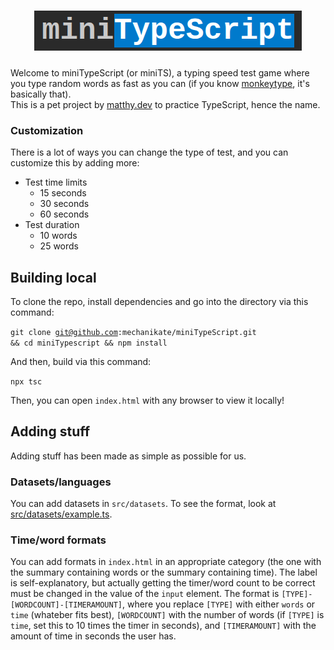 <h1 align="center" style="text-align: center; font-family: 'Courier New';">
    <img src="img/logo-wide.png" alt="miniTypeScript" />
</h1>
Welcome to miniTypeScript (or miniTS), a typing speed test game where you type random words as fast as you can (if you know <a href="https://monkeytype.com">monkeytype</a>, it's basically that).
<br />
    This is a pet project by <a href="https://matthy.dev">matthy.dev</a> to practice TypeScript, hence the name.
<h3>Customization</h3>
There is a lot of ways you can change the type of test, and you can customize this by adding more:
<ul>
    <li>
        Test time limits
        <ul>
            <li>15 seconds</li>
            <li>30 seconds</li>
            <li>60 seconds</li>
        </ul>
    </li>
    <li>
        Test duration
        <ul>
            <li>10 words</li>
            <li>25 words</li>
        </ul>
    </li>
</ul>
<h2>Building local</h2>
To clone the repo, install dependencies and go into the directory via this command:

<code>git clone git@github.com:mechanikate/miniTypeScript.git && cd miniTypescript && npm install</code>

And then, build via this command:

<code>npx tsc</code>

Then, you can open <code>index.html</code> with any browser to view it locally!

<h2>Adding stuff</h2>
Adding stuff has been made as simple as possible for us.
<h3>Datasets/languages</h3>
You can add datasets in <code>src/datasets</code>. To see the format, look at <a href="https://github.com/mechanikate/miniTypeScript/blob/master/src/datasets/example.ts">src/datasets/example.ts</a>.
<h3>Time/word formats</h3>
You can add formats in <code>index.html</code> in an appropriate category (the one with the summary containing words or the summary containing time). The label is self-explanatory, but actually getting the timer/word count to be correct must be changed in the value of the <code>input</code> element. The format is <code>[TYPE]-[WORDCOUNT]-[TIMERAMOUNT]</code>, where you replace <code>[TYPE]</code> with either <code>words</code> or <code>time</code> (whateber fits best), <code>[WORDCOUNT]</code> with the number of words (if <code>[TYPE]</code> is <code>time</code>, set this to 10 times the timer in seconds), and <code>[TIMERAMOUNT]</code> with the amount of time in seconds the user has.
